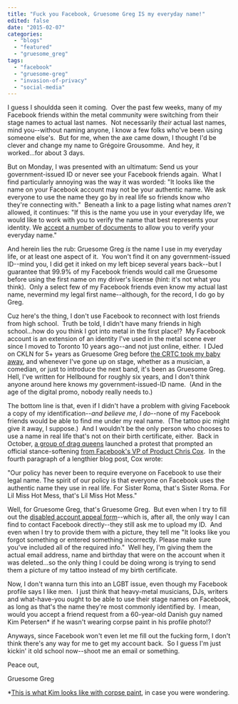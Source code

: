 ```yaml
---
title: "Fuck you Facebook, Gruesome Greg IS my everyday name!"
edited: false
date: "2015-02-07"
categories:
  - "blogs"
  - "featured"
  - "gruesome_greg"
tags:
  - "facebook"
  - "gruesome-greg"
  - "invasion-of-privacy"
  - "social-media"
---
```


I guess I shouldda seen it coming.  Over the past few weeks, many of my Facebook friends within the metal community were switching from their stage names to actual last names.  Not necessarily _their_ actual last names, mind you--without naming anyone, I know a few folks who've been using someone else's.  But for me, when the axe came down, I thought I'd be clever and change my name to Grégoire Grousomme.  And hey, it worked...for about 3 days.

But on Monday, I was presented with an ultimatum: Send us your government-issued ID or never see your Facebook friends again.  What I find particularly annoying was the way it was worded: "It looks like the name on your Facebook account may not be your authentic name. We ask everyone to use the name they go by in real life so friends know who they're connecting with."  Beneath a link to a page listing what names _aren't_ allowed, it continues: "If this is the name you use in your everyday life, we would like to work with you to verify the name that best represents your identity. We [accept a number of documents](https://www.facebook.com/help/457469094277849) to allow you to verify your everyday name."

And herein lies the rub: Gruesome Greg _is_ the name I use in my everyday life, or at least one aspect of it.  You won't find it on any government-issued ID--mind you, I did get it inked on my left bicep several years back--but I guarantee that 99.9% of my Facebook friends would call me Gruesome before using the first name on my driver's license (hint: it's not what you think).  Only a select few of my Facebook friends even know my actual last name, nevermind my legal first name--although, for the record, I do go by Greg.

Cuz here's the thing, I don't use Facebook to reconnect with lost friends from high school.  Truth be told, I didn't have many friends in high school...how do you think I got into metal in the first place!?  My Facebook account is an extension of an identity I've used in the metal scene ever since I moved to Toronto 10 years ago--and not just online, either.  I DJed on CKLN for 5+ years as Gruesome Greg before [the CRTC took my baby away](https://hellbound.ca/2011/04/this-is-the-end-my-friends/), and whenever I've gone up on stage, whether as a musician, a comedian, or just to introduce the next band, it's been as Gruesome Greg.  Hell, I've written for Hellbound for roughly six years, and I don't think anyone around here knows my government-issued-ID name.  (And in the age of the digital promo, nobody really needs to.)

The bottom line is that, even if I didn't have a problem with giving Facebook a copy of my identification--_and believe me, I do_\--none of my Facebook friends would be able to find me under my real name.  (The tattoo pic might give it away, I suppose.)  And I wouldn't be the only person who chooses to use a name in real life that's not on their birth certificate, either.  Back in October, [a group of drag queens](http://www.wsj.com/articles/facebook-changes-real-name-policy-after-uproar-from-drag-queens-1412223040) launched a protest that prompted an official stance-softening [from Facebook's VP of Product Chris Cox](https://www.facebook.com/chris.cox/posts/10101301777354543).  In the fourth paragraph of a lengthier blog post, Cox wrote:

"Our policy has never been to require everyone on Facebook to use their legal name. The spirit of our policy is that everyone on Facebook uses the authentic name they use in real life. For Sister Roma, that's Sister Roma. For Lil Miss Hot Mess, that's Lil Miss Hot Mess."

Well, for Gruesome Greg, that's Gruesome Greg.  But even when I try to fill out the [disabled account appeal form](https://www.facebook.com/help/contact/260749603972907)\--which is, after all, the only way I can find to contact Facebook directly--they still ask me to upload my ID.  And even when I try to provide them with a picture, they tell me "It looks like you forgot something or entered something incorrectly. Please make sure you've included all of the required info."  Well hey, I'm giving them the actual email address, name and birthday that were on the account when it was deleted...so the only thing I could be doing wrong is trying to send them a picture of my tattoo instead of my birth certificate.

Now, I don't wanna turn this into an LGBT issue, even though my Facebook profile says I like men.  I just think that heavy-metal musicians, DJs, writers and what-have-you ought to be able to use their stage names on Facebook, as long as that's the name they're most commonly identified by.  I mean, would you accept a friend request from a 60-year-old Danish guy named Kim Petersen\* if he wasn't wearing corpse paint in his profile photo!?

Anyways, since Facebook won't even let me fill out the fucking form, I don't think there's any way for me to get my account back.  So I guess I'm just kickin' it old school now--shoot me an email or something.

Peace out,

Gruesome Greg

\*[This is what Kim looks like with corpse paint](https://hellbound.ca/wp-content/uploads/2015/01/005.jpg), in case you were wondering.
